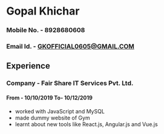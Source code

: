 # Gopal Khichar

### Mobile No. - 8928680608                                                  
### Email Id. - GKOFFICIAL0605@GMAIL.COM



## Experience
### Company - Fair Share IT Services Pvt. Ltd.
#### From - 10/10/2019  To- 10/12/2019
* worked with JavaScript and MySQL
* made dummy website of Gym
* learnt about new tools like React.js, Angular.js and Vue.js
